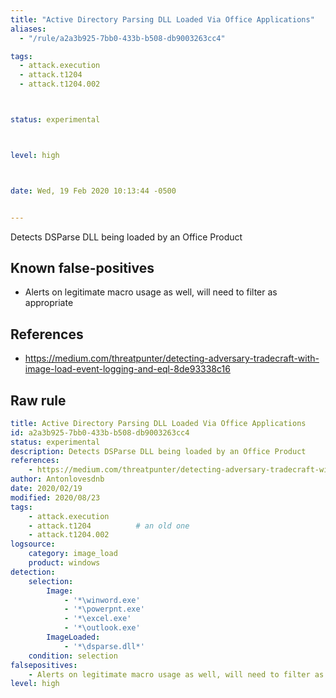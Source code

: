 ```yaml
---
title: "Active Directory Parsing DLL Loaded Via Office Applications"
aliases:
  - "/rule/a2a3b925-7bb0-433b-b508-db9003263cc4"

tags:
  - attack.execution
  - attack.t1204
  - attack.t1204.002



status: experimental



level: high



date: Wed, 19 Feb 2020 10:13:44 -0500


---
```


Detects DSParse DLL being loaded by an Office Product

<!--more-->


## Known false-positives

* Alerts on legitimate macro usage as well, will need to filter as appropriate



## References

* https://medium.com/threatpunter/detecting-adversary-tradecraft-with-image-load-event-logging-and-eql-8de93338c16


## Raw rule
```yaml
title: Active Directory Parsing DLL Loaded Via Office Applications
id: a2a3b925-7bb0-433b-b508-db9003263cc4
status: experimental
description: Detects DSParse DLL being loaded by an Office Product
references:
    - https://medium.com/threatpunter/detecting-adversary-tradecraft-with-image-load-event-logging-and-eql-8de93338c16
author: Antonlovesdnb
date: 2020/02/19
modified: 2020/08/23
tags:
    - attack.execution
    - attack.t1204          # an old one
    - attack.t1204.002
logsource:
    category: image_load
    product: windows
detection:
    selection:
        Image:
            - '*\winword.exe'
            - '*\powerpnt.exe'
            - '*\excel.exe'
            - '*\outlook.exe'
        ImageLoaded:
            - '*\dsparse.dll*'
    condition: selection
falsepositives:
    - Alerts on legitimate macro usage as well, will need to filter as appropriate
level: high

```
